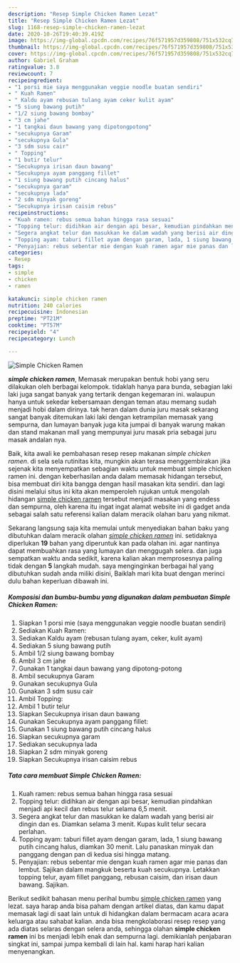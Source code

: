 ```yaml
---
description: "Resep Simple Chicken Ramen Lezat"
title: "Resep Simple Chicken Ramen Lezat"
slug: 1168-resep-simple-chicken-ramen-lezat
date: 2020-10-26T19:40:39.419Z
image: https://img-global.cpcdn.com/recipes/76f571957d359808/751x532cq70/simple-chicken-ramen-foto-resep-utama.jpg
thumbnail: https://img-global.cpcdn.com/recipes/76f571957d359808/751x532cq70/simple-chicken-ramen-foto-resep-utama.jpg
cover: https://img-global.cpcdn.com/recipes/76f571957d359808/751x532cq70/simple-chicken-ramen-foto-resep-utama.jpg
author: Gabriel Graham
ratingvalue: 3.8
reviewcount: 7
recipeingredient:
- "1 porsi mie saya menggunakan veggie noodle buatan sendiri"
- " Kuah Ramen"
- " Kaldu ayam rebusan tulang ayam ceker kulit ayam"
- "5 siung bawang putih"
- "1/2 siung bawang bombay"
- "3 cm jahe"
- "1 tangkai daun bawang yang dipotongpotong"
- "secukupnya Garam"
- "secukupnya Gula"
- "3 sdm susu cair"
- " Topping"
- "1 butir telur"
- "Secukupnya irisan daun bawang"
- "Secukupnya ayam panggang fillet"
- "1 siung bawang putih cincang halus"
- "secukupnya garam"
- "secukupnya lada"
- "2 sdm minyak goreng"
- "Secukupnya irisan caisim rebus"
recipeinstructions:
- "Kuah ramen: rebus semua bahan hingga rasa sesuai"
- "Topping telur: didihkan air dengan api besar, kemudian pindahkan menjadi api kecil dan rebus telur selama 6,5 menit."
- "Segera angkat telur dan masukkan ke dalam wadah yang berisi air dingin dan es. Diamkan selama 3 menit. Kupas kulit telur secara perlahan."
- "Topping ayam: taburi fillet ayam dengan garam, lada, 1 siung bawang putih cincang halus, diamkan 30 menit. Lalu panaskan minyak dan panggang dengan pan di kedua sisi hingga matang."
- "Penyajian: rebus sebentar mie dengan kuah ramen agar mie panas dan lembut. Sajikan dalam mangkuk beserta kuah secukupnya. Letakkan topping telur, ayam fillet panggang, rebusan caisim, dan irisan daun bawang. Sajikan."
categories:
- Resep
tags:
- simple
- chicken
- ramen

katakunci: simple chicken ramen 
nutrition: 240 calories
recipecuisine: Indonesian
preptime: "PT21M"
cooktime: "PT57M"
recipeyield: "4"
recipecategory: Lunch

---
```



![Simple Chicken Ramen](https://img-global.cpcdn.com/recipes/76f571957d359808/751x532cq70/simple-chicken-ramen-foto-resep-utama.jpg)

<b><i>simple chicken ramen</i></b>, Memasak merupakan bentuk hobi yang seru dilakukan oleh berbagai kelompok. tidaklah hanya para bunda, sebagian laki laki juga sangat banyak yang tertarik dengan kegemaran ini. walaupun hanya untuk sekedar kebersamaan dengan teman atau memang sudah menjadi hobi dalam dirinya. tak heran dalam dunia juru masak sekarang sangat banyak ditemukan laki laki dengan ketrampilan memasak yang sempurna, dan lumayan banyak juga kita jumpai di banyak warung makan dan stand makanan mall yang mempunyai juru masak pria sebagai juru masak andalan nya.

Baik, kita awali ke pembahasan resep resep makanan <i>simple chicken ramen</i>. di sela sela rutinitas kita, mungkin akan terasa menggembirakan jika sejenak kita menyempatkan sebagian waktu untuk membuat simple chicken ramen ini. dengan keberhasilan anda dalam memasak hidangan tersebut, bisa membuat diri kita bangga dengan hasil masakan kita sendiri. dan lagi disini melalui situs ini kita akan memperoleh rujukan untuk mengolah hidangan <u>simple chicken ramen</u> tersebut menjadi masakan yang endess dan sempurna, oleh karena itu ingat ingat alamat website ini di gadget anda sebagai salah satu referensi kalian dalam meracik olahan baru yang nikmat.




Sekarang langsung saja kita memulai untuk menyediakan bahan baku yang dibutuhkan dalam meracik olahan <u><i>simple chicken ramen</i></u> ini. setidaknya diperlukan <b>19</b> bahan yang diperuntuk kan pada olahan ini. agar nantinya dapat membuahkan rasa yang lumayan dan menggugah selera. dan juga sempatkan waktu anda sedikit, karena kalian akan memprosesnya paling tidak dengan <b>5</b> langkah mudah. saya menginginkan berbagai hal yang dibutuhkan sudah anda miliki disini, Baiklah mari kita buat dengan merinci dulu bahan keperluan dibawah ini.

<!--inarticleads1-->

##### Komposisi dan bumbu-bumbu yang digunakan dalam pembuatan Simple Chicken Ramen:

1. Siapkan 1 porsi mie (saya menggunakan veggie noodle buatan sendiri)
1. Sediakan  Kuah Ramen:
1. Sediakan  Kaldu ayam (rebusan tulang ayam, ceker, kulit ayam)
1. Sediakan 5 siung bawang putih
1. Ambil 1/2 siung bawang bombay
1. Ambil 3 cm jahe
1. Gunakan 1 tangkai daun bawang yang dipotong-potong
1. Ambil secukupnya Garam
1. Gunakan secukupnya Gula
1. Gunakan 3 sdm susu cair
1. Ambil  Topping:
1. Ambil 1 butir telur
1. Siapkan Secukupnya irisan daun bawang
1. Gunakan Secukupnya ayam panggang fillet:
1. Gunakan 1 siung bawang putih cincang halus
1. Siapkan secukupnya garam
1. Sediakan secukupnya lada
1. Siapkan 2 sdm minyak goreng
1. Siapkan Secukupnya irisan caisim rebus




<!--inarticleads2-->

##### Tata cara membuat Simple Chicken Ramen:

1. Kuah ramen: rebus semua bahan hingga rasa sesuai
1. Topping telur: didihkan air dengan api besar, kemudian pindahkan menjadi api kecil dan rebus telur selama 6,5 menit.
1. Segera angkat telur dan masukkan ke dalam wadah yang berisi air dingin dan es. Diamkan selama 3 menit. Kupas kulit telur secara perlahan.
1. Topping ayam: taburi fillet ayam dengan garam, lada, 1 siung bawang putih cincang halus, diamkan 30 menit. Lalu panaskan minyak dan panggang dengan pan di kedua sisi hingga matang.
1. Penyajian: rebus sebentar mie dengan kuah ramen agar mie panas dan lembut. Sajikan dalam mangkuk beserta kuah secukupnya. Letakkan topping telur, ayam fillet panggang, rebusan caisim, dan irisan daun bawang. Sajikan.




Berikut sedikit bahasan menu perihal bumbu <u>simple chicken ramen</u> yang lezat. saya harap anda bisa paham dengan artikel diatas, dan kamu dapat memasak lagi di saat lain untuk di hidangkan dalam bermacam acara acara keluarga atau sahabat kalian. anda bisa mengkolaborasi resep resep yang ada diatas selaras dengan selera anda, sehingga olahan <b>simple chicken ramen</b> ini bs menjadi lebih enak dan sempurna lagi. demikianlah penjabaran singkat ini, sampai jumpa kembali di lain hal. kami harap hari kalian menyenangkan.
